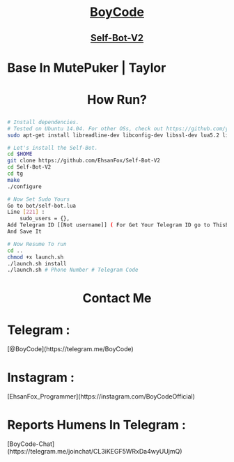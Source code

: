 # <p align="center">[BoyCode](https://instagram.com/EhsanFox_Programmer)
## <p align="center">[Self-Bot-V2](https://Github.com/EhsanFox/Self-Bot-V2)

<h1 fontsize="5">Base In MutePuker | Taylor</h1>

# <p align="center">How Run?

```sh
# Install dependencies.
# Tested on Ubuntu 14.04. For other OSs, check out https://github.com/yagop/telegram-bot/wiki/Installation
sudo apt-get install libreadline-dev libconfig-dev libssl-dev lua5.2 liblua5.2-dev lua-socket lua-sec lua-expat libevent-dev make unzip git redis-server autoconf g++ libjansson-dev libpython-dev expat libexpat1-dev

# Let's install the Self-Bot.
cd $HOME
git clone https://github.com/EhsanFox/Self-Bot-V2
cd Self-Bot-V2 
cd tg
make
./configure

# Now Set Sudo Yours
Go to bot/self-bot.lua
Line [221] :
    sudo_users = {},
Add Telegram ID [[Not username]] ( For Get Your Telegram ID go to ThisBot > https://telegram.me/userinfobot )
And Save It

# Now Resume To run
cd ..
chmod +x launch.sh
./launch.sh install
./launch.sh # Phone Number # Telegram Code

```

# <h1 fontsize="5"><p align="center">Contact Me</h1>

<h1 fontsize="5">Telegram :</h1> [@BoyCode](https://telegram.me/BoyCode)
<h1 fontsize="5">Instagram :</h1> [EhsanFox_Programmer](https://instagram.com/BoyCodeOfficial)
<h1 fontsize="5">Reports Humens In Telegram :</h1> [BoyCode-Chat](https://telegram.me/joinchat/CL3iKEGF5WRxDa4wyUUjmQ)
